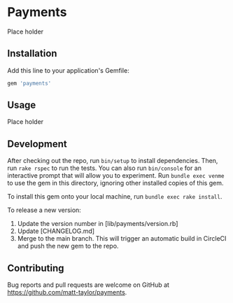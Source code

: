 # Payments

Place holder


## Installation

Add this line to your application's Gemfile:

```ruby
gem 'payments'
```

## Usage

Place holder


## Development

After checking out the repo, run `bin/setup` to install dependencies. Then, run
`rake rspec` to run the tests. You can also run `bin/console` for an interactive
prompt that will allow you to experiment. Run `bundle exec venme` to use
the gem in this directory, ignoring other installed copies of this gem.

To install this gem onto your local machine, run `bundle exec rake install`.

To release a new version:

1. Update the version number in [lib/payments/version.rb]
2. Update [CHANGELOG.md]
3. Merge to the main branch. This will trigger an automatic build in CircleCI
   and push the new gem to the repo.

## Contributing

Bug reports and pull requests are welcome on GitHub at
https://github.com/matt-taylor/payments.

